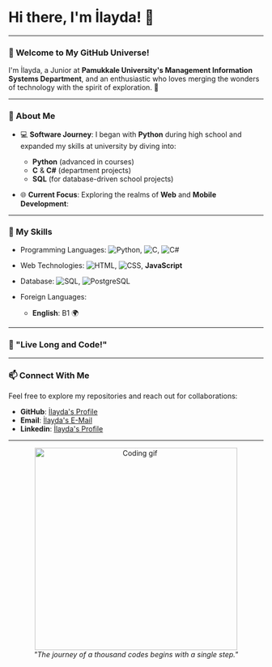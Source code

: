 # Hi there, I'm İlayda! 👋

---

### 🌌 Welcome to My GitHub Universe!

I'm İlayda, a Junior at **Pamukkale University's Management Information Systems Department**, and an enthusiastic who loves merging the wonders of technology with the spirit of exploration. 🖖

---

### 🚀 About Me

- 💻 **Software Journey**: I began with **Python** during high school and expanded my skills at university by diving into:
  - **Python** (advanced in courses)
  - **C** & **C#** (department projects)
  - **SQL** (for database-driven school projects)

- 🌐 **Current Focus**: Exploring the realms of **Web** and **Mobile Development**:


---


### 🌟 My Skills

- Programming Languages: ![Python](https://img.shields.io/badge/Python-%2314354C.svg?style=flat&logo=python&logoColor=white), ![C](https://img.shields.io/badge/C-%2300599C.svg?style=flat&logo=c&logoColor=white), ![C#](https://img.shields.io/badge/C%23-%23239120.svg?style=flat&logo=c-sharp&logoColor=white)
- Web Technologies: ![HTML](https://img.shields.io/badge/HTML5-%23E34F26.svg?style=flat&logo=html5&logoColor=white), ![CSS](https://img.shields.io/badge/CSS3-%231572B6.svg?style=flat&logo=css3&logoColor=white), **JavaScript**
- Database: ![SQL](https://img.shields.io/badge/SQL-%230074D9.svg?style=flat&logo=postgresql&logoColor=white), ![PostgreSQL](https://img.shields.io/badge/PostgreSQL-%234170A1.svg?style=flat&logo=postgresql&logoColor=white)

- Foreign Languages:
  - **English**: B1 🌍


---

### 🖖 "Live Long and Code!"


---

### 📫 Connect With Me

Feel free to explore my repositories and reach out for collaborations:

- **GitHub**: [İlayda's Profile](https://github.com/IlaydaOzmen)
- **Email**: [İlayda's E-Mail](iilaydaozmen1@gmail.com)
- **Linkedin**: [İlayda's Profile](https://www.linkedin.com/in/ilaydaozmenn/)

---

<div align="center">
  <img src="https://media4.giphy.com/media/v1.Y2lkPTc5MGI3NjExcjN2ZXgxZXFmZ3I3cG5nZzNxcHhwanRzbGg5NXhnaWU3Nnc2YzhxaSZlcD12MV9pbnRlcm5hbF9naWZfYnlfaWQmY3Q9Zw/Rpl1sod1vCXK0L2SUN/giphy.webp" alt="Coding gif" width="400" />
  <br>
  <em>"The journey of a thousand codes begins with a single step."</em>
</div>
